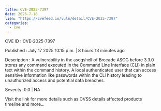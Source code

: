 ```yaml
--- 
title: CVE-2025-7397
date: 2025-7-18
lien: "https://cvefeed.io/vuln/detail/CVE-2025-7397"
categories:
  - cve
---
```


CVE ID : CVE-2025-7397

Published :  July 17
2025
10:15 p.m. | 8 hours
13 minutes ago

Description : A vulnerability in the ascgshell
of 
Brocade ASCG before 3.3.0 stores any command executed in the Command 
Line Interface (CLI) in plain text within the command history. A local 
authenticated user that can access sensitive information like passwords 
within the CLI history leading to unauthorized access and potential data
 breaches.

Severity: 0.0 | NA

Visit the link for more details
such as CVSS details
affected products
timeline
and more...
